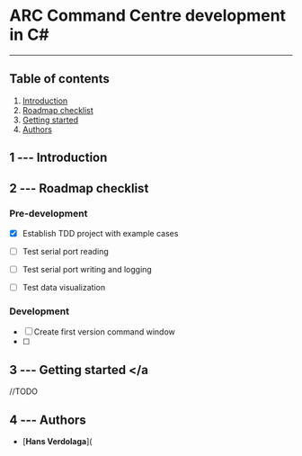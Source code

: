 # ARC Command Centre development in C#
---

## Table of contents
1. [Introduction](#introduction)
2. [Roadmap checklist](#roadmap-checklist)	
3. [Getting started](#getting-started)
4. [Authors](#development)

## 1 --- Introduction <a name="introduction"></a>

## 2 --- Roadmap checklist <a name="roadmap-checklist"></a>
### Pre-development
- [x] Establish TDD project with example cases
- [ ] Test serial port reading
- [ ] Test serial port writing and logging
- [ ] Test data visualization 


### Development
- [ ] Create first version command window
- [ ] 


## 3 --- Getting started <a name="getting-started"></a
//TODO


## 4 --- Authors <a name="development"></a>
- [**Hans Verdolaga**](